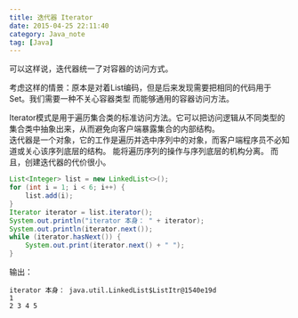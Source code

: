 ```yaml
---
title: 迭代器 Iterator
date: 2015-04-25 22:11:40
category: Java_note
tag: [Java]
---
```

可以这样说，迭代器统一了对容器的访问方式。

考虑这样的情景：原本是对着List编码，但是后来发现需要把相同的代码用于Set。我们需要一种不关心容器类型
而能够通用的容器访问方法。

Iterator模式是用于遍历集合类的标准访问方法。它可以把访问逻辑从不同类型的集合类中抽象出来，从而避免向客户端暴露集合的内部结构。  
迭代器是一个对象，它的工作是遍历并选中序列中的对象，而客户端程序员不必知道或关心该序列底层的结构。
能将遍历序列的操作与序列底层的机构分离。
而且，创建迭代器的代价很小。

```java
List<Integer> list = new LinkedList<>();
for (int i = 1; i < 6; i++) {
    list.add(i);
}
Iterator iterator = list.iterator();
System.out.println("iterator 本身： " + iterator);
System.out.println(iterator.next());
while (iterator.hasNext()) {
    System.out.print(iterator.next() + " ");
}
```
输出：
```
iterator 本身： java.util.LinkedList$ListItr@1540e19d
1
2 3 4 5
```
